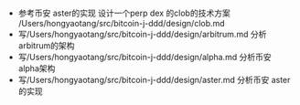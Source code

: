 #

- 参考币安 aster的实现 设计一个perp dex 的clob的技术方案 /Users/hongyaotang/src/bitcoin-j-ddd/design/clob.md
- 写/Users/hongyaotang/src/bitcoin-j-ddd/design/arbitrum.md 分析arbitrum的架构
- 写/Users/hongyaotang/src/bitcoin-j-ddd/design/alpha.md 分析币安 alpha架构
- 写/Users/hongyaotang/src/bitcoin-j-ddd/design/aster.md 分析币安 aster的实现
